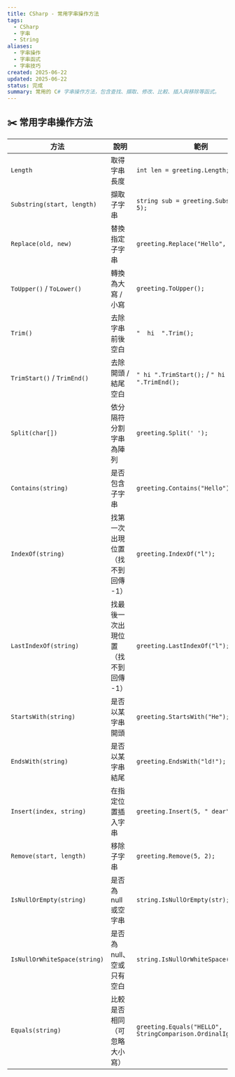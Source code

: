 ```yaml
---
title: CSharp - 常用字串操作方法
tags:
  - CSharp
  - 字串
  - String
aliases:
  - 字串操作
  - 字串函式
  - 字串技巧
created: 2025-06-22
updated: 2025-06-22
status: 完成
summary: 常用的 C# 字串操作方法，包含查找、擷取、修改、比較、插入與移除等函式。
---
```


## ✂️ 常用字串操作方法

| 方法                          | 說明                                 | 範例                                                   |
|-------------------------------|--------------------------------------|--------------------------------------------------------|
| `Length`                      | 取得字串長度                         | `int len = greeting.Length;`                           |
| `Substring(start, length)`    | 擷取子字串                           | `string sub = greeting.Substring(0, 5);`               |
| `Replace(old, new)`           | 替換指定子字串                       | `greeting.Replace("Hello", "Hi");`                     |
| `ToUpper()` / `ToLower()`     | 轉換為大寫 / 小寫                    | `greeting.ToUpper();`                                  |
| `Trim()`                      | 去除字串前後空白                     | `"  hi  ".Trim();`                                     |
| `TrimStart()` / `TrimEnd()`   | 去除開頭 / 結尾空白                  | `" hi ".TrimStart();` / `" hi ".TrimEnd();`            |
| `Split(char[])`               | 依分隔符分割字串為陣列               | `greeting.Split(' ');`                                 |
| `Contains(string)`            | 是否包含子字串                       | `greeting.Contains("Hello");`                          |
| `IndexOf(string)`             | 找第一次出現位置（找不到回傳 -1）   | `greeting.IndexOf("l");`                               |
| `LastIndexOf(string)`         | 找最後一次出現位置（找不到回傳 -1） | `greeting.LastIndexOf("l");`                           |
| `StartsWith(string)`          | 是否以某字串開頭                     | `greeting.StartsWith("He");`                           |
| `EndsWith(string)`            | 是否以某字串結尾                     | `greeting.EndsWith("ld!");`                            |
| `Insert(index, string)`       | 在指定位置插入字串                   | `greeting.Insert(5, " dear");`                         |
| `Remove(start, length)`       | 移除子字串                           | `greeting.Remove(5, 2);`                               |
| `IsNullOrEmpty(string)`       | 是否為 null 或空字串                 | `string.IsNullOrEmpty(str);`                           |
| `IsNullOrWhiteSpace(string)`  | 是否為 null、空或只有空白           | `string.IsNullOrWhiteSpace(str);`                      |
| `Equals(string)`              | 比較是否相同（可忽略大小寫）         | `greeting.Equals("HELLO", StringComparison.OrdinalIgnoreCase);` |
